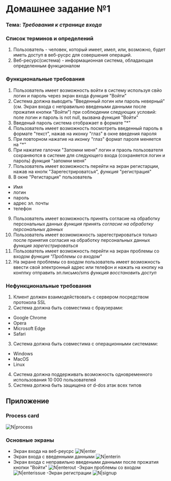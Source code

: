 # Домашнее задание №1

### Тема: _Требования к странице входа_
### Список терминов и определений
1. Пользователь - человек, который имеет, имел, или, возможно, будет иметь доступ в веб-русрс для совершения операций.
2. Веб-ресурс(система) - информационная система, обладающая определенным функционалом

### Функциональные требования
1. Пользователь имеет возможность войти в систему используя свйо логин и пароль через экран входа _функция_ "Войти"
2. Система должна выводить "Введенный логин или пароль неверный" (см. Экран входа с неправильно введеными данными после прожатия кнопки "Войти") при соблюдении следующих условий: поле логин и пароль is not null, вызвана _функция_ "Войти"
3. Введеный пароль система отображает в формате "*"
4. Пользователь имеет возможность посмотреть введенный пароль в формате "текст", нажав на иконку "глаз" в окне введения пароля
5. При повторном нажатие на иконку "глаз" формат пароля меняется на "*"
6. При нажатие галочки "Запомни меня" логин и праоль пользователя сохраняются в системе для следующего входа (сохраняется логин и пароль) _функция_ "запомни меня"
7. Пользователь имеет возможность перейти на экран регистарции, нажав на кнопк "Зарегестрироватсья", _функция_ "регистрация"
8. В окне "Регистарция" пользователь 
  - Имя
  - логин
  - пароль
  - адрес эл. почты
  - телефон
9. Пользователь имеет возможность принять согласие на обработку персональных данных _функция принять согласие на обработку персональных данных_
10. Пользователь имеет возмоможность зарегестрироваться только после принятия согласия на обработку персональных данных _функция зарегестрироваться_
11. Пользователь имеет возможность перейти на экран проблемы со входом _функция "Проблемы со входом"_
12. На экране проблемы со входом пользователь имеет возможность ввести свой электронный адрес или телефон и нажать на кнопку на конппку отправить эл.письмо/sms _функция восстановить доступ_
### Нефункциональные требования
1. Клиент должен взаимодействовать с сервером посредством протокола SSL
2. Система должна быть совместима с браузерами:
- Google Chrome
- Opera
- Microsoft Edge
- Safari
3. Система должна быть совместима с операционными системами:
- Windows
- MacOS
- Linux
4. Система должна поддерживать возможность одновременного использования 10 000 пользователей
5. Система должна быть защищена от d-dos атак всех типов
## Приложение
### Process card
![N|process](https://github.com/GeorgeTheSaw/homework/blob/f4cc486e08c8764d4d79bffa286306b3f8264c4e/%D0%92%D1%85%D0%BE%D0%B4.svg)
### Основные экраны

- Экран входа на веб-реусрс
![N|enter](https://github.com/GeorgeTheSaw/homework/blob/main/Экран%20Входа.png?raw=true)
- Экран входа с введенными данными 
![N|enterin](https://github.com/GeorgeTheSaw/homework/blob/main/Экран%20входа%20с%20введенными%20данным.png?raw=true)
- Экран входа с неправильно введеными данными после прожатия кнопки "Войти"
![N|enterout](https://github.com/GeorgeTheSaw/homework/blob/main/Экран%20входа%20с%20неправильно%20введенными%20данными.png?raw=true)
-Экран проблемы со входом
![N|enterissue](https://github.com/GeorgeTheSaw/homework/blob/main/Проблемы%20со%20входом.png?raw=true)
-Экран регистрации
![N|signup](https://github.com/GeorgeTheSaw/homework/blob/main/Регистрация.png?raw=true)
